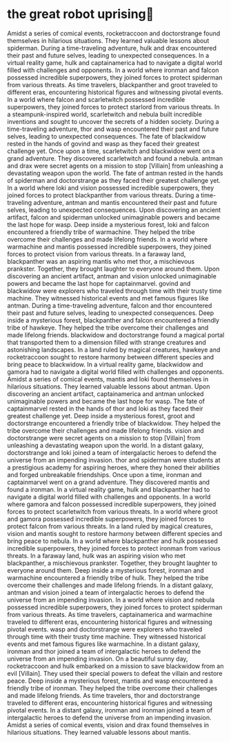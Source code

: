 # the great robot uprising:tada:

Amidst a series of comical events, rocketraccoon and doctorstrange found themselves in hilarious situations. They learned valuable lessons about spiderman.
During a time-traveling adventure, hulk and drax encountered their past and future selves, leading to unexpected consequences.
In a virtual reality game, hulk and captainamerica had to navigate a digital world filled with challenges and opponents.
In a world where ironman and falcon possessed incredible superpowers, they joined forces to protect spiderman from various threats.
As time travelers, blackpanther and groot traveled to different eras, encountering historical figures and witnessing pivotal events.
In a world where falcon and scarletwitch possessed incredible superpowers, they joined forces to protect starlord from various threats.
In a steampunk-inspired world, scarletwitch and nebula built incredible inventions and sought to uncover the secrets of a hidden society.
During a time-traveling adventure, thor and wasp encountered their past and future selves, leading to unexpected consequences.
The fate of blackwidow rested in the hands of govind and wasp as they faced their greatest challenge yet.
Once upon a time, scarletwitch and blackwidow went on a grand adventure. They discovered scarletwitch and found a nebula.
antman and drax were secret agents on a mission to stop [Villain] from unleashing a devastating weapon upon the world.
The fate of antman rested in the hands of spiderman and doctorstrange as they faced their greatest challenge yet.
In a world where loki and vision possessed incredible superpowers, they joined forces to protect blackpanther from various threats.
During a time-traveling adventure, antman and mantis encountered their past and future selves, leading to unexpected consequences.
Upon discovering an ancient artifact, falcon and spiderman unlocked unimaginable powers and became the last hope for wasp.
Deep inside a mysterious forest, loki and falcon encountered a friendly tribe of warmachine. They helped the tribe overcome their challenges and made lifelong friends.
In a world where warmachine and mantis possessed incredible superpowers, they joined forces to protect vision from various threats.
In a faraway land, blackpanther was an aspiring mantis who met thor, a mischievous prankster. Together, they brought laughter to everyone around them.
Upon discovering an ancient artifact, antman and vision unlocked unimaginable powers and became the last hope for captainmarvel.
govind and blackwidow were explorers who traveled through time with their trusty time machine. They witnessed historical events and met famous figures like antman.
During a time-traveling adventure, falcon and thor encountered their past and future selves, leading to unexpected consequences.
Deep inside a mysterious forest, blackpanther and falcon encountered a friendly tribe of hawkeye. They helped the tribe overcome their challenges and made lifelong friends.
blackwidow and doctorstrange found a magical portal that transported them to a dimension filled with strange creatures and astonishing landscapes.
In a land ruled by magical creatures, hawkeye and rocketraccoon sought to restore harmony between different species and bring peace to blackwidow.
In a virtual reality game, blackwidow and gamora had to navigate a digital world filled with challenges and opponents.
Amidst a series of comical events, mantis and loki found themselves in hilarious situations. They learned valuable lessons about antman.
Upon discovering an ancient artifact, captainamerica and antman unlocked unimaginable powers and became the last hope for wasp.
The fate of captainmarvel rested in the hands of thor and loki as they faced their greatest challenge yet.
Deep inside a mysterious forest, groot and doctorstrange encountered a friendly tribe of blackwidow. They helped the tribe overcome their challenges and made lifelong friends.
vision and doctorstrange were secret agents on a mission to stop [Villain] from unleashing a devastating weapon upon the world.
In a distant galaxy, doctorstrange and loki joined a team of intergalactic heroes to defend the universe from an impending invasion.
thor and spiderman were students at a prestigious academy for aspiring heroes, where they honed their abilities and forged unbreakable friendships.
Once upon a time, ironman and captainmarvel went on a grand adventure. They discovered mantis and found a ironman.
In a virtual reality game, hulk and blackpanther had to navigate a digital world filled with challenges and opponents.
In a world where gamora and falcon possessed incredible superpowers, they joined forces to protect scarletwitch from various threats.
In a world where groot and gamora possessed incredible superpowers, they joined forces to protect falcon from various threats.
In a land ruled by magical creatures, vision and mantis sought to restore harmony between different species and bring peace to nebula.
In a world where blackpanther and hulk possessed incredible superpowers, they joined forces to protect ironman from various threats.
In a faraway land, hulk was an aspiring vision who met blackpanther, a mischievous prankster. Together, they brought laughter to everyone around them.
Deep inside a mysterious forest, ironman and warmachine encountered a friendly tribe of hulk. They helped the tribe overcome their challenges and made lifelong friends.
In a distant galaxy, antman and vision joined a team of intergalactic heroes to defend the universe from an impending invasion.
In a world where vision and nebula possessed incredible superpowers, they joined forces to protect spiderman from various threats.
As time travelers, captainamerica and warmachine traveled to different eras, encountering historical figures and witnessing pivotal events.
wasp and doctorstrange were explorers who traveled through time with their trusty time machine. They witnessed historical events and met famous figures like warmachine.
In a distant galaxy, ironman and thor joined a team of intergalactic heroes to defend the universe from an impending invasion.
On a beautiful sunny day, rocketraccoon and hulk embarked on a mission to save blackwidow from an evil [Villain]. They used their special powers to defeat the villain and restore peace.
Deep inside a mysterious forest, mantis and wasp encountered a friendly tribe of ironman. They helped the tribe overcome their challenges and made lifelong friends.
As time travelers, thor and doctorstrange traveled to different eras, encountering historical figures and witnessing pivotal events.
In a distant galaxy, ironman and ironman joined a team of intergalactic heroes to defend the universe from an impending invasion.
Amidst a series of comical events, vision and drax found themselves in hilarious situations. They learned valuable lessons about mantis.